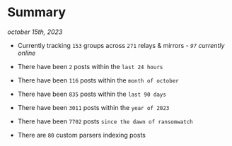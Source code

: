 
# Summary
_october 15th, 2023_

- Currently tracking `153` groups across `271` relays & mirrors - _`97` currently online_

- There have been `2` posts within the `last 24 hours`

- There have been `116` posts within the `month of october`

- There have been `835` posts within the `last 90 days`

- There have been `3011` posts within the `year of 2023`

- There have been `7702` posts `since the dawn of ransomwatch`

- There are `80` custom parsers indexing posts
